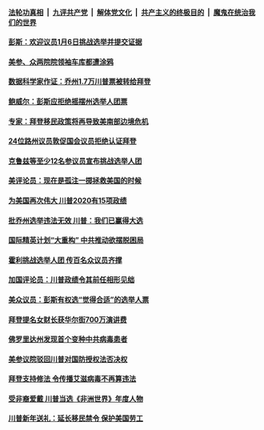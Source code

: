 

####  [法轮功真相](../../../../basic/blob/master/README.md?t=01031931) &nbsp;|&nbsp; [九评共产党](../../../../9ping.md/blob/master/README.md?t=01031931) &nbsp;|&nbsp; [解体党文化](../../../../jtdwh.md/blob/master/README.md?t=01031931)  &nbsp;|&nbsp; [共产主义的终极目的](../../../../gczydzjmd.md/blob/master/README.md?t=01031931) &nbsp;|&nbsp; [魔鬼在统治我们的世界](../../../../mgztzwmdsj.md/blob/master/README.md?t=01031931) 

#### [彭斯：欢迎议员1月6日挑战选举并提交证据](../pages/soh6/459887.md?t=01031931) 
#### [美参、众两院院领袖车库都遭涂鸦](../pages/soh6/459812.md?t=01031931) 
#### [数据科学家作证：乔州1.7万川普票被转给拜登](../pages/soh6/459821.md?t=01031931) 
#### [鲍威尔：彭斯应拒绝摇摆州选举人团票](../pages/soh6/459791.md?t=01031931) 
#### [专家：拜登移民政策将再导致美南部边境危机](../pages/soh6/459803.md?t=01031931) 
#### [24位路州议员敦促国会议员拒绝认证拜登](../pages/soh6/459797.md?t=01031931) 
#### [克鲁兹等至少12名参议员宣布挑战选举人团 ](../pages/soh6/459782.md?t=01031931) 
#### [美评论员：现在是孤注一掷拯救美国的时候](../pages/soh6/459527.md?t=01031931) 
#### [为美国再次伟大 川普2020有15项政绩](../pages/soh6/459764.md?t=01031931) 
#### [批乔州选举违法无效 川普：我们已赢得大选](../pages/soh6/459740.md?t=01031931) 
#### [国际精英计划“大重构” 中共推动欲摆脱困局](../pages/soh6/459626.md?t=01031931) 
#### [霍利挑战选举人团 传百名众议员齐撑](../pages/soh6/459608.md?t=01031931) 
#### [加国评论员：川普政绩令其前任相形见绌](../pages/soh6/459215.md?t=01031931) 
#### [美众议员：彭斯有权选“觉得合适”的选举人票](../pages/soh6/459554.md?t=01031931) 
#### [拜登提名女财长获华尔街700万演讲费](../pages/soh6/459551.md?t=01031931) 
#### [佛罗里达州发现首个变种中共病毒患者](../pages/soh6/459545.md?t=01031931) 
#### [美参议院驳回川普对国防授权法否决权](../pages/soh6/459536.md?t=01031931) 
#### [拜登支持修法 令传播艾滋病毒不再算违法](../pages/soh6/459524.md?t=01031931) 
#### [受非裔爱戴 川普当选《非洲世界》年度人物](../pages/soh6/459515.md?t=01031931) 
#### [川普新年送礼：延长移民禁令 保护美国劳工](../pages/soh6/459509.md?t=01031931) 
